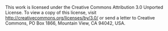 
This work is licensed under the Creative Commons Attribution 3.0 Unported License. To view a copy of this license, visit http://creativecommons.org/licenses/by/3.0/ or send a letter to Creative Commons, PO Box 1866, Mountain View, CA 94042, USA.
<!--stackedit_data:
eyJoaXN0b3J5IjpbLTg3NjU0Mzk3OSwtMTI0MjIyNDc1Ml19
-->